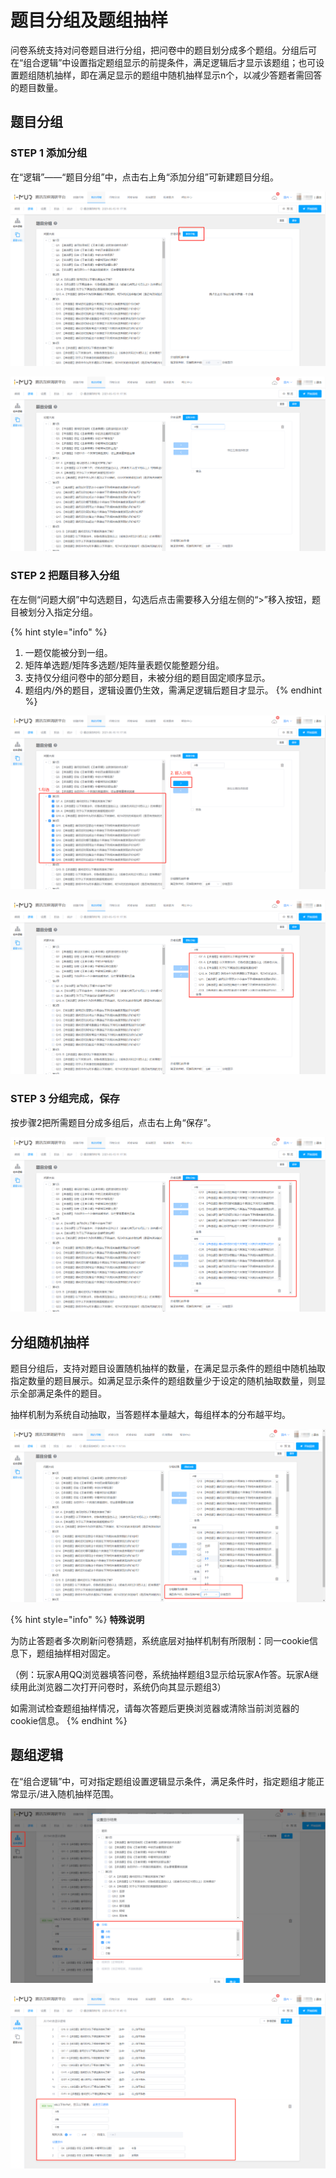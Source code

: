 # 题目分组及题组抽样

问卷系统支持对问卷题目进行分组，把问卷中的题目划分成多个题组。分组后可在“组合逻辑”中设置指定题组显示的前提条件，满足逻辑后才显示该题组；也可设置题组随机抽样，即在满足显示的题组中随机抽样显示n个，以减少答题者需回答的题目数量。

## 题目分组

### STEP 1 添加分组

在“逻辑”——“题目分组”中，点击右上角“添加分组”可新建题目分组。

![添加分组](<../../.gitbook/assets/image (586).png>)

![给题目分组命名](<../../.gitbook/assets/image (245).png>)

### STEP 2 把题目移入分组

在左侧“问题大纲”中勾选题目，勾选后点击需要移入分组左侧的“>”移入按钮，题目被划分入指定分组。

{% hint style="info" %}
1. 一题仅能被分到一组。
2. 矩阵单选题/矩阵多选题/矩阵量表题仅能整题分组。
3. 支持仅分组问卷中的部分题目，未被分组的题目固定顺序显示。
4. 题组内/外的题目，逻辑设置仍生效，需满足逻辑后题目才显示。
{% endhint %}

![指定题目移入分组](<../../.gitbook/assets/image (324).png>)

![指定题目分组完成](<../../.gitbook/assets/image (152).png>)

### STEP 3 分组完成，保存

按步骤2把所需题目分成多组后，点击右上角“保存”。

![最终分组效果](<../../.gitbook/assets/image (2) (1) (1) (1) (1) (1) (1) (1) (1) (1) (1) (1) (1) (1) (1) (1) (1) (1) (1) (1) (1) (1) (1) (1) (1) (1) (1) (1) (1) (1).png>)



## 分组随机抽样

题目分组后，支持对题目设置随机抽样的数量，在满足显示条件的题组中随机抽取指定数量的题目展示。如满足显示条件的题组数量少于设定的随机抽取数量，则显示全部满足条件的题目。

抽样机制为系统自动抽取，当答题样本量越大，每组样本的分布越平均。

![分组随机抽样](<../../.gitbook/assets/image (122).png>)

{% hint style="info" %}
**特殊说明**

为防止答题者多次刷新问卷猜题，系统底层对抽样机制有所限制：同一cookie信息下，题组抽样相对固定。

（例：玩家A用QQ浏览器填答问卷，系统抽样题组3显示给玩家A作答。玩家A继续用此浏览器二次打开问卷时，系统仍向其显示题组3）

如需测试检查题组抽样情况，请每次答题后更换浏览器或清除当前浏览器的cookie信息。
{% endhint %}



## 题组逻辑

在“组合逻辑”中，可对指定题组设置逻辑显示条件，满足条件时，指定题组才能正常显示/进入随机抽样范围。

![设置题组为显示结果](<../../.gitbook/assets/image (375).png>)

![题组逻辑](<../../.gitbook/assets/image (723).png>)



